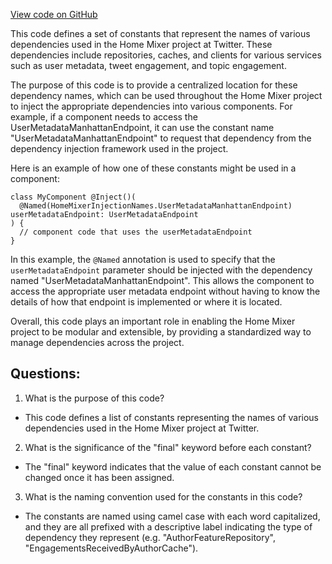 [View code on GitHub](https://github.com/misbahsy/the-algorithm/home-mixer/server/src/main/scala/com/twitter/home_mixer/param/HomeMixerInjectionNames.scala)

This code defines a set of constants that represent the names of various dependencies used in the Home Mixer project at Twitter. These dependencies include repositories, caches, and clients for various services such as user metadata, tweet engagement, and topic engagement. 

The purpose of this code is to provide a centralized location for these dependency names, which can be used throughout the Home Mixer project to inject the appropriate dependencies into various components. For example, if a component needs to access the UserMetadataManhattanEndpoint, it can use the constant name "UserMetadataManhattanEndpoint" to request that dependency from the dependency injection framework used in the project.

Here is an example of how one of these constants might be used in a component:

```
class MyComponent @Inject()(
  @Named(HomeMixerInjectionNames.UserMetadataManhattanEndpoint) userMetadataEndpoint: UserMetadataEndpoint
) {
  // component code that uses the userMetadataEndpoint
}
```

In this example, the `@Named` annotation is used to specify that the `userMetadataEndpoint` parameter should be injected with the dependency named "UserMetadataManhattanEndpoint". This allows the component to access the appropriate user metadata endpoint without having to know the details of how that endpoint is implemented or where it is located.

Overall, this code plays an important role in enabling the Home Mixer project to be modular and extensible, by providing a standardized way to manage dependencies across the project.
## Questions: 
 1. What is the purpose of this code?
- This code defines a list of constants representing the names of various dependencies used in the Home Mixer project at Twitter.

2. What is the significance of the "final" keyword before each constant?
- The "final" keyword indicates that the value of each constant cannot be changed once it has been assigned.

3. What is the naming convention used for the constants in this code?
- The constants are named using camel case with each word capitalized, and they are all prefixed with a descriptive label indicating the type of dependency they represent (e.g. "AuthorFeatureRepository", "EngagementsReceivedByAuthorCache").